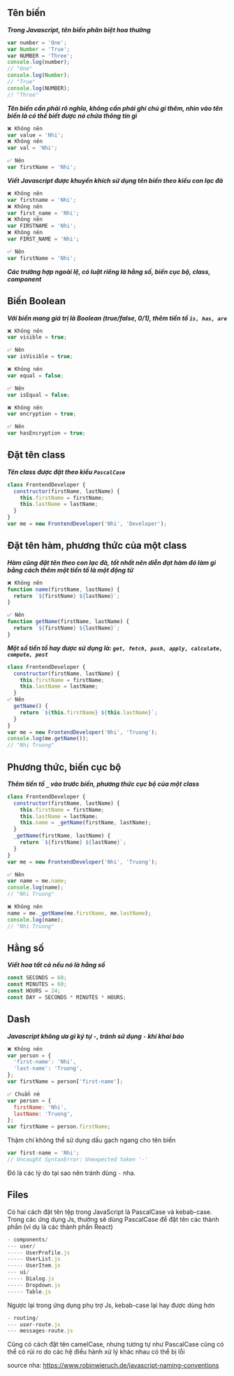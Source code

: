 ## Tên biến
***Trong Javascript, tên biến phân biệt hoa thường***
```js
var number = 'One';
var Number = 'True';
var NUMBER = 'Three';
console.log(number);
// "One"
console.log(Number);
// "True"
console.log(NUMBER);
// "Three"
```
***Tên biến cần phải rõ nghĩa, không cần phải ghi chú gì thêm, nhìn vào tên biến là có thể biết được nó chứa thông tin gì***
```js
❌ Không nên
var value = 'Nhi';
❌ Không nên
var val = 'Nhi';

✅ Nên
var firstName = 'Nhi';
```
***Viết Javascript được khuyến khích sử dụng tên biến theo kiểu con lạc đà***
```js
❌ Không nên
var firstname = 'Nhi';
❌ Không nên
var first_name = 'Nhi';
❌ Không nên
var FIRSTNAME = 'Nhi';
❌ Không nên
var FIRST_NAME = 'Nhi';

✅ Nên
var firstName = 'Nhi';
```
***Các trường hợp ngoài lệ, có luật riêng là hằng số, biến cục bộ, class, component***

## Biến Boolean
***Với biến mang giá trị là Boolean (true/false, 0/1), thêm tiền tố `is, has, are`***
```js
❌ Không nên
var visible = true;

✅ Nên
var isVisible = true;

❌ Không nên
var equal = false;

✅ Nên
var isEqual = false;

❌ Không nên
var encryption = true;

✅ Nên
var hasEncryption = true;
```
## Đặt tên class
***Tên class được đặt theo kiểu `PascalCase`***
```js
class FrontendDeveloper {
  constructor(firstName, lastName) {
    this.firstName = firstName;
    this.lastName = lastName;
  }
}
var me = new FrontendDeveloper('Nhi', 'Developer');
```
## Đặt tên hàm, phương thức của một class
***Hàm cũng đặt tên theo con lạc đà, tốt nhất nên diễn đạt hàm đó làm gì bằng cách thêm một tiền tố là một động từ***
```js
❌ Không nên
function name(firstName, lastName) {
  return `${firstName} ${lastName}`;
}

✅ Nên
function getName(firstName, lastName) {
  return `${firstName} ${lastName}`;
}
```
***Một số tiền tố hay được sử dụng là: `get, fetch, push, apply, calculate, compute, post`***
```js
class FrontendDeveloper {
  constructor(firstName, lastName) {
    this.firstName = firstName;
    this.lastName = lastName;
  }
✅ Nên
  getName() {
    return `${this.firstName} ${this.lastName}`;
  }
}
var me = new FrontendDeveloper('Nhi', 'Truong');
console.log(me.getName());
// "Nhi Truong"
```
## Phương thức, biến cục bộ
***Thêm tiền tố `_` vào trước biến, phương thức cục bộ của một class***
```js
class FrontendDeveloper {
  constructor(firstName, lastName) {
    this.firstName = firstName;
    this.lastName = lastName;
    this.name = _getName(firstName, lastName);
  }
  _getName(firstName, lastName) {
    return `${firstName} ${lastName}`;
  }
}
var me = new FrontendDeveloper('Nhi', 'Truong');

✅ Nên
var name = me.name;
console.log(name);
// "Nhi Truong"

❌ Không nên
name = me._getName(me.firstName, me.lastName);
console.log(name);
// "Nhi Truong"
```
## Hằng số
***Viết hoa tất cả nếu nó là hằng số***
```js
const SECONDS = 60;
const MINUTES = 60;
const HOURS = 24;
const DAY = SECONDS * MINUTES * HOURS;
```
## Dash
***Javascript không ưa gì ký tự `-`, tránh sử dụng `-` khi khai báo***
```js
❌ Không nên
var person = {
  'first-name': 'Nhi',
  'last-name': 'Truong',
};
var firstName = person['first-name'];

✅ Chuẩn nè
var person = {
  firstName: 'Nhi',
  lastName: 'Truong',
};
var firstName = person.firstName;
```

Thậm chí không thể sử dụng dấu gạch ngang cho tên biến
```js
var first-name = 'Nhi';
// Uncaught SyntaxError: Unexpected token '-'
```
Đó là các lý do tại sao nên tránh dùng `-` nha.
## Files

Có hai cách đặt tên tệp trong JavaScript là PascalCase và kebab-case.
Trong các ứng dụng Js, thường sẽ dùng PascalCase để đặt tên các thành phần (ví dụ là các thành phần React)
```js
- components/
--- user/
----- UserProfile.js
----- UserList.js
----- UserItem.js
--- ui/
----- Dialog.js
----- Dropdown.js
----- Table.js
```
Ngược lại trong ứng dụng phụ trợ Js, kebab-case lại hay được dùng hơn
```js
- routing/
--- user-route.js
--- messages-route.js
```
Cũng có cách đặt tên camelCase, nhưng tương tự như PascalCase cũng có thể có rủi ro do các hệ điều hành xử lý khác nhau có thể bị lỗi

source nha:
https://www.robinwieruch.de/javascript-naming-conventions